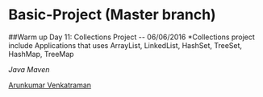 # Basic-Project (Master branch)

##Warm up Day 11: Collections Project -- 06/06/2016
*Collections project include Applications that uses ArrayList, LinkedList, HashSet, TreeSet, HashMap, TreeMap

*Java*
*Maven*

[Arunkumar Venkatraman](http://sqasolution.com)
